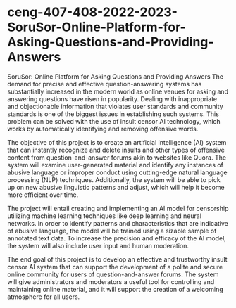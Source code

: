 # ceng-407-408-2022-2023-SoruSor-Online-Platform-for-Asking-Questions-and-Providing-Answers


SoruSor: Online Platform for Asking Questions and Providing Answers
The demand for precise and effective question-answering systems has substantially increased in the modern world as online venues for asking and answering questions have risen in popularity.
Dealing with inappropriate and objectionable information that violates user standards and community standards is one of the biggest issues in establishing such systems. This problem can be solved with the use of insult censor AI technology, which works by automatically identifying and removing offensive words.


The objective of this project is to create an artificial intelligence (AI) system that can instantly recognize and delete insults and other types of offensive content from question-and-answer forums akin to websites like Quora. The system will examine user-generated material and identify any instances of abusive language or improper conduct using cutting-edge natural language processing (NLP) techniques. Additionally, the system will be able to pick up on new abusive linguistic patterns and adjust, which will help it become more efficient over time.


The project will entail creating and implementing an AI model for censorship utilizing machine learning techniques like deep learning and neural networks. In order to identify patterns and characteristics that are indicative of abusive language, the model will be trained using a sizable sample of annotated text data. To increase the precision and efficacy of the AI model, the system will also include user input and human moderation.


The end goal of this project is to develop an effective and trustworthy insult censor AI system that can support the development of a polite and secure online community for users of question-and-answer forums. The system will give administrators and moderators a useful tool for controlling and maintaining online material, and it will support the creation of a welcoming atmosphere for all users.
